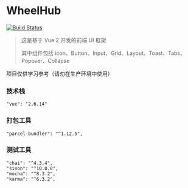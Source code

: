 # WheelHub

[![Build Status](https://travis-ci.com/Leslie-LiangGangwei/WheelHub.svg?branch=main)](https://travis-ci.com/Leslie-LiangGangwei/WheelHub)

> 这是基于 Vue 2 开发的前端 UI 框架
>
> 其中组件包括 icon、Button、Input、Grid、Layout、Toast、Tabs、Popover、Collapse

项目仅供学习参考（请勿在生产环境中使用）

### 技术栈
```
"vue": "2.6.14"
```

### 打包工具
```
"parcel-bundler": "^1.12.5",
```

### 测试工具
```
"chai": "^4.3.4",
"sinon": "^10.0.0",
"mocha": "^8.3.2",
"karma": "^6.3.2",
```
